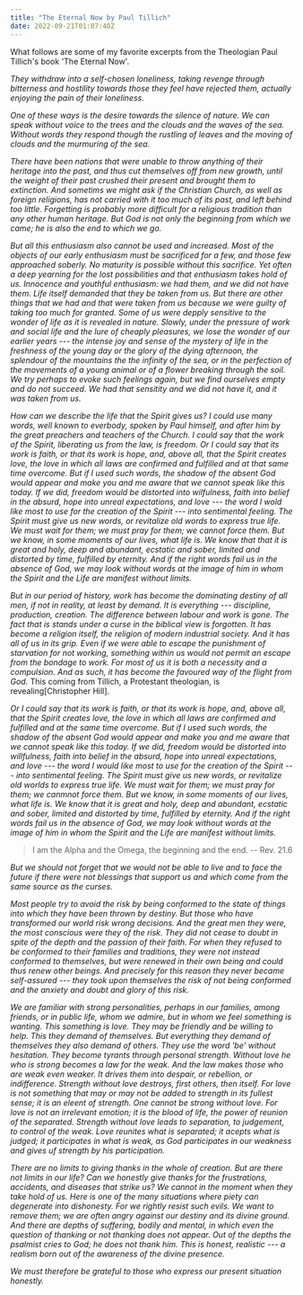 ```yaml
---
title: "The Eternal Now by Paul Tillich"
date: 2022-09-21T01:07:40Z
---
```


What follows are some of my favorite excerpts from the Theologian Paul Tillich's book 'The Eternal Now'.    

*They withdraw into a self-chosen loneliness, taking revenge through bitterness
and hostility towards those they feel have rejected them, actually enjoying the
pain of their loneliness.*   
 
*One of these ways is the desire towards the silence of nature. We can speak
without voice to the trees and the clouds and the waves of the sea. Without
words they respond though the rustling of leaves and the moving of clouds and
the murmuring of the sea.*   
  
*There have been nations that were unable to throw anything of their heritage
into the past, and thus cut themselves off from new growth, until the weight of
their past crushed their present and brought them to extinction. And sometims
we might ask if the Christian Church, as well as foreign religions, has not
carried with it too much of its past, and left behind too little. Forgetting is
probably more difficult for a religious tradition than any other human
heritage. But God is not only the beginning from which we came; he is also the
end to which we go.*   
   

*But all this enthusiasm also cannot be used and increased. Most of the objects
of our early enthusiasm must be sacrificed for a few, and those few approached
soberly. No maturity is possible without this sacrifice. Yet often a deep
yearning for the lost possibilities and that enthusiasm takes hold of us.
Innocence and youthful enthusiasm: we had them, and we did not have them. Life
itself demanded that they be taken from us. But there are other things that we
had and that were taken from us because we were guilty of taking too much for
granted. Some of us were depply sensitive to the wonder of life as it is
revealed in nature. Slowly, under the pressure of work and social life and the
lure of cheaply pleasures, we lose the wonder of our earlier years --- the
intense joy and sense of the mystery of life in the freshness of the young day
or the glory of the dying afternoon, the splendour of the mountains the the
infinity of the sea, or in the perfection of the movements of a young animal or
of a flower breaking through the soil. We try perhaps to evoke such feelings
again, but we find ourselves empty and do not succeed. We had that sensitity
and we did not have it, and it was taken from us.*   
   
*How can we describe the life that the Spirit gives us? I could use many words,
well known to everbody, spoken by Paul himself, and after him by the great
preachers and teachers of the Church. I could say that the work of the Spirit,
liberating us from the law, is freedom. Or I could say that its work is faith,
or that its work is hope, and, above all, that the Spirit creates love, the
love in which all laws are confirmed and fulfilled and at that same time
overcome. But if I used such words, the shadow of the absent God would appear
and make you and me aware that we cannot speak like this today. If we did,
freedom would be distorted into wilfulness, faith into belief in the absurd,
hope into unreal expectations, and love --- the word I wold like most to use
for the creation of the Spirit --- into sentimental feeling. The Spirit must
give us new words, or revitalize old words to express true life. We must wait
for them; we must pray for them; we cannot force them. But we know, in some
moments of our lives, what life is. We know that that it is great and holy,
deep and abundant, ecstatic and sober, limited and distorted by time, fulfilled
by eternity. And if the right words fail us in the absence of God, we may look
without words at the image of him in whom the Spirit and the Life are manifest
without limits.*    
 
*But in our period of history, work has become the dominating destiny of all
men, if not in reality, at least by demand. It is everything --- discipline,
production, creation. The difference between labour and work is gone. The fact
that is stands under a curse in the biblical view is forgotten. It has become a
religion itself, the religion of modern industrial society. And it has all of
us in its grip. Even if we were able to escape the punishment of starvation for
not working, something within us would not permit an escape from the bondage to
work. For most of us it is both a necessity and a compulsion. And as such, it
has become the favoured way of the flight from God.* This coming from Tillich, a Protestant theologian, is revealing[Christopher Hill].   

*Or I could say that its work is faith, or that its work is hope, and, above
all, that the Spirit creates love, the love in which all laws are confirmed and
fulfilled and at the same time overcome. But if I used such words, the shadow
of the absent God would appear and make you and me aware that we cannot speak
like this today. If we did, freedom would be distorted into willfulness, faith
into belief in the absurd, hope into unreal expectations, and love --- the word
I would like most to use for the creation of the Spirit --- into sentimental
feeling. The Spirit must give us new words, or revitalize old worlds to express
true life. We must wait for them; we must pray for them; we canmnot force them.
But we know, in some moments of our lives, what life is. We know that it is
great and holy, deep and abundant, ecstatic and sober, limited and distorted by
time, fulfilled by eternity. And if the right words fail us in the absence of
God, we may look without words at the image of him in whom the Spirit and the
Life are manifest without limits.*    

> I am the Alpha and the Omega, the beginning and the end. 
	-- Rev. 21.6

*But we should not forget that we would not be able to live and to face the
future if there were not blessings that support us and which come from the same
source as the curses.*   

*Most people try to avoid the risk by being conformed to the state of things
into which they have been thrown by destiny. But those who have transformed our
world risk wrong decisions. And the great men they were, the most conscious
were they of the risk. They did not cease to doubt in spite of the depth and
the passion of their faith. For when they refused to be conformed to their
families and traditions, they were not instead conformed to themselves, but
were renewed in their own being and could thus renew other beings. And
precisely for this reason they never became self-assured --- they took upon
themselves the risk of not being conformed and the anxiety and doubt and glory
of this risk.*    

*We are familiar with strong personalities, perhaps in our families, among
friends, or in public life, whom we admire, but in whom we feel something is
wanting. This something is love. They may be friendly and be willing to help.
This they demand of themselves. But everything they demand of themselves they
also demand of others. They use the word 'be' without hesitation. They become
tyrants through personal strength. Without love he who is strong becomes a law
for the weak. And the law makes those who are weak even weaker. It drives them
into despair, or rebellion, or indifference. Strength without love destroys,
first others, then itself. For love is not something that may or may not be
added to strength in its fullest sense; it is an eleent of strength. One cannot
be strong without love. For love is not an irrelevant emotion; it is the blood
of life, the power of reunion of the separated. Strength without love leads to
separation, to judgement, to control of the weak. Love reunites what is
separated;  it acepts what is judged; it participates in what is weak, as God
participates in our weakness and gives uf strength by his participation.*      

*There are no limits to giving thanks in the whole of creation. But are there
not limits in our life? Can we honestly give thanks for the frustrations,
accidents, and diseases that strike us? We cannot in the moment when they take
hold of us. Here is one of the many situations where piety can degenerate into
dishonesty. For we rightly resist such evils. We want to remove them; we are
often angry against our destiny and its divine ground. And there are depths of
suffering, bodily and mental, in which even the question of thanking or not
thanking does not appear. Out of the depths the psalmist cries to God; he does
not thank him. This is honest, realistic --- a realism born out of the
awareness of the divine presence.*    

*We must therefore be grateful to those who express our present situation
honestly.*   


 





